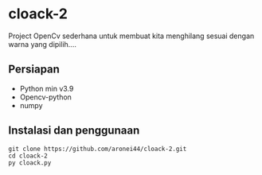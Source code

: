 # cloack-2

Project OpenCv sederhana untuk membuat kita menghilang sesuai dengan warna yang dipilih....

## Persiapan

- Python min v3.9
- Opencv-python
- numpy

## Instalasi dan penggunaan

~~~
git clone https://github.com/aronei44/cloack-2.git
cd cloack-2
py cloack.py
~~~
